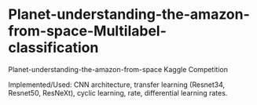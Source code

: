 # Planet-understanding-the-amazon-from-space-Multilabel-classification
Planet-understanding-the-amazon-from-space Kaggle Competition


Implemented/Used: CNN architecture, transfer learning (Resnet34, Resnet50, ResNeXt), cyclic learning, rate, differential learning rates.
